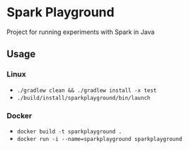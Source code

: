 # Spark Playground

Project for running experiments with Spark in Java

## Usage

### Linux

- `./gradlew clean && ./gradlew install -x test`
- `./build/install/sparkplayground/bin/launch`

### Docker
- `docker build -t sparkplayground .`
- `docker run -i --name=sparkplayground sparkplayground`